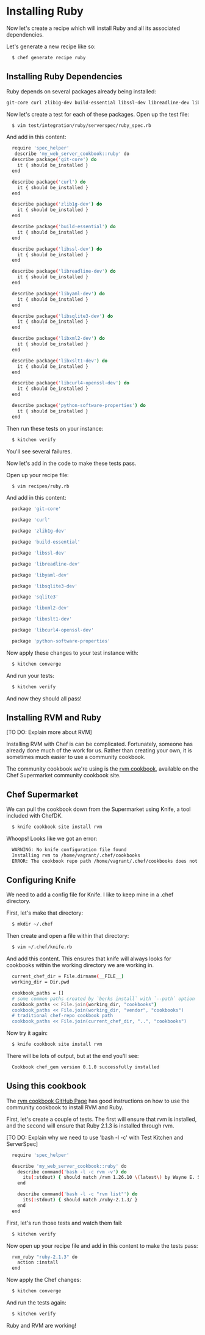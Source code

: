 # Installing Ruby

Now let's create a recipe which will install Ruby and all its associated dependencies.

Let's generate a new recipe like so:

```bash
  $ chef generate recipe ruby
```

## Installing Ruby Dependencies

Ruby depends on several packages already being installed:

```bash
git-core curl zlib1g-dev build-essential libssl-dev libreadline-dev libyaml-dev libsqlite3-dev sqlite3 libxml2-dev libxslt1-dev libcurl4-openssl-dev python-software-properties
```

Now let's create a test for each of these packages.  Open up the test file:

```bash
  $ vim test/integration/ruby/serverspec/ruby_spec.rb
```
 And add in this content:

```bash
  require 'spec_helper'
   describe 'my_web_server_cookbook::ruby' do
  describe package('git-core') do
    it { should be_installed }
  end

  describe package('curl') do
    it { should be_installed }
  end

  describe package('zlib1g-dev') do
    it { should be_installed }
  end

  describe package('build-essential') do
    it { should be_installed }
  end

  describe package('libssl-dev') do
    it { should be_installed }
  end

  describe package('libreadline-dev') do
    it { should be_installed }
  end

  describe package('libyaml-dev') do
    it { should be_installed }
  end

  describe package('libsqlite3-dev') do
    it { should be_installed }
  end

  describe package('libxml2-dev') do
    it { should be_installed }
  end

  describe package('libxslt1-dev') do
    it { should be_installed }
  end

  describe package('libcurl4-openssl-dev') do
    it { should be_installed }
  end

  describe package('python-software-properties') do
    it { should be_installed }
  end
```

Then run these tests on your instance:

```bash
  $ kitchen verify
```

You'll see several failures.

Now let's add in the code to make these tests pass.

Open up your recipe file:

```bash
  $ vim recipes/ruby.rb
```

And add in this content:

```bash
  package 'git-core'

  package 'curl'

  package 'zlib1g-dev'

  package 'build-essential'

  package 'libssl-dev'

  package 'libreadline-dev'

  package 'libyaml-dev'

  package 'libsqlite3-dev'

  package 'sqlite3'

  package 'libxml2-dev'

  package 'libxslt1-dev'

  package 'libcurl4-openssl-dev'

  package 'python-software-properties'
```

Now apply these changes to your test instance with:

```bash
  $ kitchen converge
```

And run your tests:

```bash
  $ kitchen verify
```

And now they should all pass!

## Installing RVM and Ruby

[TO DO: Explain more about RVM]

Installing RVM with Chef is can be complicated.  Fortunately, someone has already done much of the work for us.  Rather than creating your own, it is sometimes much easier to use a community cookbook.

The community cookbook we're using is the [rvm cookbook](https://supermarket.chef.io/cookbooks/rvm), available on the Chef Supermarket community cookbook site.

## Chef Supermarket

We can pull the cookbook down from the Supermarket using Knife, a tool included with ChefDK.

```bash
  $ knife cookbook site install rvm
```
Whoops!  Looks like we got an error:

```bash
  WARNING: No knife configuration file found
  Installing rvm to /home/vagrant/.chef/cookbooks
  ERROR: The cookbook repo path /home/vagrant/.chef/cookbooks does not exist or is not a directory
```

## Configuring Knife

We need to add a config file for Knife.  I like to keep mine in a .chef directory.

First, let's make that directory:

```bash
  $ mkdir ~/.chef
```

Then create and open a file within that directory:

```bash
  $ vim ~/.chef/knife.rb
```

And add this content.  This ensures that knife will always looks for cookbooks within the working directory we are working in.

```bash
  current_chef_dir = File.dirname(__FILE__)
  working_dir = Dir.pwd

  cookbook_paths = []
  # some common paths created by `berks install` with `--path` option
  cookbook_paths << File.join(working_dir, "cookbooks")
  cookbook_paths << File.join(working_dir, "vendor", "cookbooks")
  # traditional chef-repo cookbook path
  cookbook_paths << File.join(current_chef_dir, "..", "cookbooks")
```

Now try it again:

```bash
  $ knife cookbook site install rvm
```

There will be lots of output, but at the end you'll see:

```bash
  Cookbook chef_gem version 0.1.0 successfully installed
```

## Using this cookbook

The [rvm cookbook GitHub Page](https://github.com/martinisoft/chef-rvm) has good instructions on how to use the community cookbook to install RVM and Ruby.

First, let's create a couple of tests.  The first will ensure that rvm is installed, and the second will ensure that Ruby 2.1.3 is installed through rvm.

[TO DO: Explain why we need to use 'bash -l -c' with Test Kitchen and ServerSpec]

```bash
  require 'spec_helper'

  describe 'my_web_server_cookbook::ruby' do
    describe command('bash -l -c rvm -v') do
      its(:stdout) { should match /rvm 1.26.10 \(latest\) by Wayne E. Seguin <wayneeseguin@gmail.com>, Michal Papis <mpapis@gmail.com> \[https:\/\/rvm.io\/\]/ }
    end

    describe command('bash -l -c "rvm list"') do
      its(:stdout) { should match /ruby-2.1.3/ }
    end
  end
```

First, let's run those tests and watch them fail:

```bash
  $ kitchen verify
```

Now open up your recipe file and add in this content to make the tests pass:

```bash
  rvm_ruby "ruby-2.1.3" do
    action :install
  end
```

Now apply the Chef changes:

```bash
  $ kitchen converge
```

And run the tests again:

```bash
  $ kitchen verify
```

Ruby and RVM are working!
